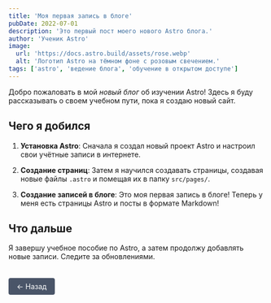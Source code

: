 ```yaml
---
title: 'Моя первая запись в блоге'
pubDate: 2022-07-01
description: 'Это первый пост моего нового Astro блога.'
author: 'Ученик Astro'
image:
  url: 'https://docs.astro.build/assets/rose.webp'
  alt: 'Логотип Astro на тёмном фоне с розовым свечением.'
tags: ['astro', 'ведение блога', 'обучение в открытом доступе']
---
```


Добро пожаловать в мой _новый блог_ об изучении Astro! Здесь я буду рассказывать о своем учебном пути, пока я создаю новый сайт.

## Чего я добился

1. **Установка Astro**: Сначала я создал новый проект Astro и настроил свои учётные записи в интернете.

2. **Создание страниц**: Затем я научился создавать страницы, создавая новые файлы `.astro` и помещая их в папку `src/pages/`.

3. **Создание записей в блоге**: Это моя первая запись в блоге! Теперь у меня есть страницы Astro и посты в формате Markdown!

## Что дальше

Я завершу учебное пособие по Astro, а затем продолжу добавлять новые записи. Следите за обновлениями.

<a href="javascript:history.back()" class="back-button" >← Назад</a>

<style>
  .back-button {
    display: inline-block;
    padding: 8px 16px;
    background-color: #4a5568;
    color: white;
    text-decoration: none;
    border-radius: 4px;
    margin-top: 20px;
  }
  
  .back-button:hover {
    background-color: #2d3748;
  }
</style>
